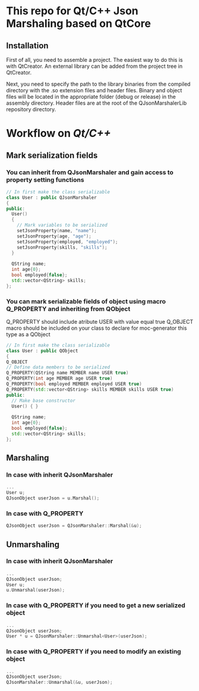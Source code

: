 # This repo for Qt/C++ Json Marshaling based on QtCore

## Installation
First of all, you need to assemble a project. The easiest way to do this is with QtCreator. An external library can be added from the project tree in QtCreator.

Next, you need to specify the path to the library binaries from the compiled directory with the .so extension files and header files.
Binary and object files will be located in the appropriate folder (debug or release) in the assembly directory.
Header files are at the root of the QJsonMarshalerLib repository directory.

# Workflow on _Qt/C++_
## Mark serialization fields
### You can inherit from QJsonMarshaler and gain access to property setting functions
```C++
// In first make the class serializable
class User : public QJsonMarshaler
{
public:
  User()
  {
    // Mark variables to be serialized
    setJsonProperty(name, "name");
    setJsonProperty(age, "age");
    setJsonProperty(employed, "employed");
    setJsonProperty(skills, "skills");
  }
  
  QString name;
  int age{0};
  bool employed{false};
  std::vector<QString> skills; 
};
```
### You can mark serializable fields of object using macro Q_PROPERTY and inheriting from QObject
 Q_PROPERTY should include atribute USER with value equal true
 Q_OBJECT macro should be included on your class to declare for moc-generator this type as a QObject
```C++
// In first make the class serializable
class User : public QObject
{
Q_OBJECT
// Define data members to be serialized
Q_PROPERTY(QString name MEMBER name USER true)
Q_PROPERTY(int age MEMBER age USER true)
Q_PROPERTY(bool employed MEMBER employed USER true)
Q_PROPERTY(std::vector<QString> skills MEMBER skills USER true)
public:
  // Make base constructor
  User() { }
 
  QString name;
  int age{0};
  bool employed{false};
  std::vector<QString> skills; 
};
```
## **Marshaling**
### In case with inherit QJsonMarshaler
```C++
...
User u;
QJsonObject userJson = u.Marshal();
```
### In case with Q_PROPERTY
```C++
QJsonObject userJson = QJsonMarshaler::Marshal(&u);
```

## **Unmarshaling**
### In case with inherit QJsonMarshaler
```C++
...
QJsonObject userJson;
User u;
u.Unmarshal(userJson);
```
### In case with Q_PROPERTY if you need to get a new serialized object
```C++
...
QJsonObject userJson;
User * u = QJsonMarshaler::Unmarshal<User>(userJson);
```
### In case with Q_PROPERTY if you need to modify an existing object
```C++
...
QJsonObject userJson;
QJsonMarshaler::Unmarshal(&u, userJson);
```


